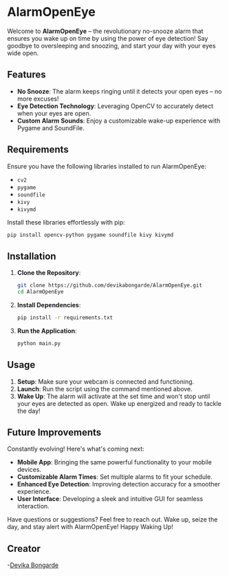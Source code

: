 # AlarmOpenEye

Welcome to **AlarmOpenEye** – the revolutionary no-snooze alarm that ensures you wake up on time by using the power of eye detection! Say goodbye to oversleeping and snoozing, and start your day with your eyes wide open.

## Features

- **No Snooze**: The alarm keeps ringing until it detects your open eyes – no more excuses!
- **Eye Detection Technology**: Leveraging OpenCV to accurately detect when your eyes are open.
- **Custom Alarm Sounds**: Enjoy a customizable wake-up experience with Pygame and SoundFile.

## Requirements

Ensure you have the following libraries installed to run AlarmOpenEye:

- `cv2`
- `pygame`
- `soundfile`
- `kivy`
- `kivymd`

Install these libraries effortlessly with pip:

```sh
pip install opencv-python pygame soundfile kivy kivymd
```

## Installation

1. **Clone the Repository**:
    ```sh
    git clone https://github.com/devikabongarde/AlarmOpenEye.git
    cd AlarmOpenEye
    ```

2. **Install Dependencies**:
    ```sh
    pip install -r requirements.txt
    ```

3. **Run the Application**:
    ```sh
    python main.py
    ```

## Usage

1. **Setup**: Make sure your webcam is connected and functioning.
2. **Launch**: Run the script using the command mentioned above.
3. **Wake Up**: The alarm will activate at the set time and won't stop until your eyes are detected as open. Wake up energized and ready to tackle the day!

## Future Improvements

Constantly evolving! Here's what's coming next:

- **Mobile App**: Bringing the same powerful functionality to your mobile devices.
- **Customizable Alarm Times**: Set multiple alarms to fit your schedule.
- **Enhanced Eye Detection**: Improving detection accuracy for a smoother experience.
- **User Interface**: Developing a sleek and intuitive GUI for seamless interaction.

Have questions or suggestions? Feel free to reach out. Wake up, seize the day, and stay alert with AlarmOpenEye!
Happy Waking Up!

## Creator
-[Devika Bongarde](https://github.com/devikabongarde) 
